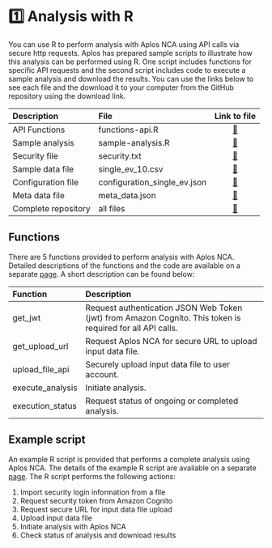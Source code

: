 # 1️⃣ Analysis with R

You can use R to perform analysis with Aplos NCA using API calls via secure http requests. Aplos has prepared sample scripts to illustrate how this analysis can be performed using R. One script includes functions for specific API requests and the second script includes code to execute a sample analysis and download the results. You can use the links below to see each file and the download it to your computer from the GitHub repository using the download link.   

| Description | File | Link to file |
| :--- | :--- | :---: |
| API Functions | functions-api.R | [:page_facing_up:](https://github.com/AplosAnalytics/docs.aplosanalytics.com/blob/67243d28a2a2621fdc975b20ac3d36d788893962/docs/downloads/r-files/functions-api.R)|
| Sample analysis | sample-analysis.R | [:page_facing_up:](https://github.com/AplosAnalytics/docs.aplosanalytics.com/blob/67243d28a2a2621fdc975b20ac3d36d788893962/docs/downloads/r-files/sample-analysis.R)|
| Security file | security.txt | [:page_facing_up:](https://github.com/AplosAnalytics/docs.aplosanalytics.com/blob/67243d28a2a2621fdc975b20ac3d36d788893962/docs/downloads/r-files/security.txt)|
| Sample data file | single_ev_10.csv | [:page_facing_up:](https://github.com/AplosAnalytics/docs.aplosanalytics.com/blob/67243d28a2a2621fdc975b20ac3d36d788893962/docs/downloads/r-files/single_ev_10.csv)|
| Configuration file | configuration_single_ev.json | [:page_facing_up:](https://github.com/AplosAnalytics/docs.aplosanalytics.com/blob/67243d28a2a2621fdc975b20ac3d36d788893962/docs/downloads/r-files/configuration_single_ev.json)|
| Meta data file | meta_data.json | [:page_facing_up:](https://github.com/AplosAnalytics/docs.aplosanalytics.com/blob/67243d28a2a2621fdc975b20ac3d36d788893962/docs/downloads/r-files/meta_data.json)|
| Complete repository | all files | [:link:](https://github.com/AplosAnalytics/docs.aplosanalytics.com/tree/67243d28a2a2621fdc975b20ac3d36d788893962/docs/downloads/r-files) |

## Functions

There are 5 functions provided to perform analysis with Aplos NCA. Detailed descriptions of the functions and the code are available on a separate [page](./r-functions.md). A short description can be found below:

| Function | Description |
| :--- | :--- |
| get_jwt | Request authentication JSON Web Token (jwt) from Amazon Cognito. This token is required for all API calls. |
| get_upload_url | Request Aplos NCA for secure URL to upload input data file. |
| upload_file_api | Securely upload input data file to user account. |
| execute_analysis | Initiate analysis. |
| execution_status | Request status of ongoing or completed analysis. |

## Example script

An example R script is provided that performs a complete analysis using Aplos NCA. The details of the example R script are available on a separate [page](./r-script.md). The R script performs the following actions:

1. Import security login information from a file
2. Request security token from Amazon Cognito
3. Request secure URL for input data file upload
4. Upload input data file
5. Initiate analysis with Aplos NCA
6. Check status of analysis and download results 
